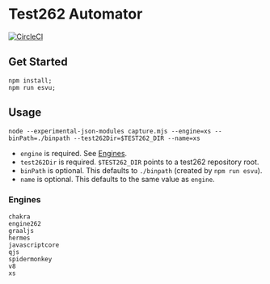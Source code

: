 # Test262 Automator

[![CircleCI](https://circleci.com/gh/rwaldron/test262-automator/tree/master.svg?style=svg)](https://circleci.com/gh/rwaldron/test262-automator/tree/master)


## Get Started

```
npm install;
npm run esvu;
```


## Usage 

```
node --experimental-json-modules capture.mjs --engine=xs --binPath=./binpath --test262Dir=$TEST262_DIR --name=xs
```

- `engine` is required. See [Engines](#engines).
- `test262Dir` is required. `$TEST262_DIR` points to a test262 repository root.
- `binPath` is optional. This defaults to `./binpath` (created by `npm run esvu`).
- `name` is optional. This defaults to the same value as `engine`.

### Engines

```
chakra
engine262
graaljs
hermes
javascriptcore
qjs
spidermonkey
v8
xs
```
